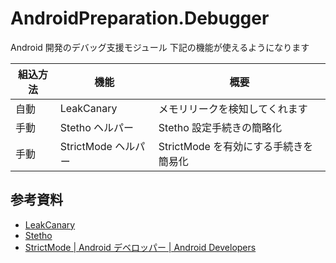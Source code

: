 # AndroidPreparation.Debugger
Android 開発のデバッグ支援モジュール
下記の機能が使えるようになります

組込方法 | 機能 | 概要
--- | --- | ---
自動 | LeakCanary | メモリリークを検知してくれます
手動 | Stetho ヘルパー | Stetho 設定手続きの簡略化
手動 | StrictMode ヘルパー | StrictMode を有効にする手続きを簡易化



## 参考資料
* [LeakCanary](https://square.github.io/leakcanary/)
* [Stetho](https://facebook.github.io/stetho/)
* [StrictMode | Android デベロッパー | Android Developers](https://developer.android.com/reference/android/os/StrictMode.html)
